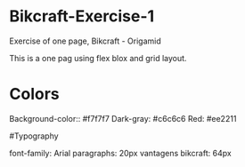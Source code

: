 # Bikcraft-Exercise-1
Exercise of one page, Bikcraft - Origamid

This is a one pag using flex blox and grid layout.


# Colors
Background-color:: #f7f7f7
Dark-gray: #c6c6c6
Red: #ee2211

#Typography

font-family: Arial
paragraphs: 20px
vantagens bikcraft: 64px
